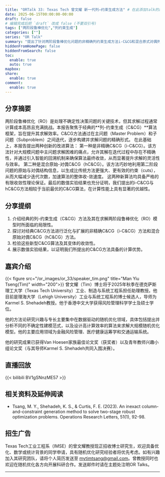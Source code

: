 ```yaml
---
title: "ORTalk 33: Texas Tech 曾文耀 新一代列–约束生成方法" # 在此添加talk的题目
date: 2025-06-15T00:00:00-00:00
draft: false
# 编辑完成后把 `draft` 改成 false (不要双引号)
tags: ["两阶段鲁棒优化","列约束生成"]
categories: [""]
series: "OR Talk"
summary: "提出了针对两阶段鲁棒优化问题的非精确列约束生成方法i-C&CG和混合原式对偶列约束生成方法hC&CG，为不确定性环境下的复杂决策问题提供更强大、更可靠的计算工具" # 在此添加talk总结
hiddenFromHomePage: false
hiddenFromSearch: false
toc:
  enable: true
  auto: true
mapbox:
share:
  enable: true
comment:
  enable: true
---
```

 

## 分享摘要
两阶段鲁棒优化（RO）是处理不确定性决策问题的关键技术，但其求解过程通常计算成本高昂且充满挑战。本报告聚焦于经典的**列-约束生成（C&CG）**算法框架，旨在提升其求解效率。C&CG方法通过在主问题（Master Problem）和子问题（Subproblem）之间迭代，逐步构建并求解问题的精确形式。
在此基础上，本报告提出两种创新的改进算法：
第一种是非精确C&CG（i-C&CG）。该方法针对大规模问题中主问题求解困难的痛点，允许其解在迭代过程中存在不精确性，并通过引入智能的回溯机制来确保算法最终收敛，从而显著提升求解的灵活性与效率。
第二种是混合原始-对偶C&CG（hC&CG）。该方法巧妙地利用第二阶段问题的原始与对偶结构信息，以生成比传统方法更强大、更有效的约束（cuts），从而大幅减少迭代次数，加速算法的整体收-敛速度。
这两种新算法均具备严格的有限收敛性理论保证。最后的数值实验结果也充分证明，我们提出的i-C&CG与hC&CG方法相较于当前最优的C&CG算法，在计算性能上具有显著的优越性。

## 分享提纲
1. 介绍经典的列-约束生成（C&CG）方法及其在求解两阶段鲁棒优化（RO）模型时所面临的局限性。
2. 探讨对经典C&CG方法进行泛化与扩展的非精确C&CG（i-C&CG）方法和混合原始对偶C&CG（hC&CG）方法。
3. 检验这些新型C&CG算法及其变体的收敛性。
4. 展示数值实验结果，以证明我们所提出的C&CG方法具备的计算优势。



## 嘉宾介绍
{{< figure src="/or_images/or_33/speaker_tim.png" title="Man Yiu Tseng(Tim)" width="200">}}
曾文耀（Tim）博士将于2025年秋季在德克萨斯理工大学（Texas Tech University）工业、制造与系统工程系担任助理教授。他目前是理海大学（Lehigh University）工业与系统工程系的博士候选人，导师为Karmel S. Shehadeh教授。他于香港中文大学获得风险管理科学学士及硕士学位。

他的方法论研究兴趣与专长主要集中在数据驱动的随机优化领域，具体包括提出并分析不同的不确定性建模范式，以及设计高计算效率的算法来求解大规模随机优化模型。他的主要应用领域为金融风险管理、医疗健康运筹学和交通运输系统。

他的研究成果已获得Van Hoesen家族最佳论文奖（获奖者）以及青年教师兴趣小组论文奖（与其导师Karmel S. Shehadeh共同入围决赛）。



## 直播回放
{{< bilibili BV1gSNnzME57 >}}


## 相关资料及延伸阅读
- Tsang, M. Y., Shehadeh, K. S., & Curtis, F. E. (2023). An inexact column-and-constraint generation method to solve two-stage robust optimization problems. Operations Research Letters, 51(1), 92-98. 

## 招生广告
Texas Tech工业工程系（IMSE）的曾文耀教授现正招收博士研究生，欢迎具备优化、数学或统计背景的同学申请，具有随机优化研究经验者将优先考虑。如有兴趣加入其研究团队，请将个人简历发送至 mytimtsang@gmail.com。曾教授同时也欢迎在随机优化各方向开展科研合作。发送邮件时请在主题处注明OR Talks。

---

<!-- ### 往期直播及相关推文
- 像这样列举相关的推文。注意符号都是英文符号。
- [推文名称](推文链接)
- [专访｜华人运筹学新星、MIT博士生 彭天翼：协助全球最大啤酒生产集团进行销售决策](https://mp.weixin.qq.com/s/GSfAatYmLMcVna1Q12exHA)
--- -->